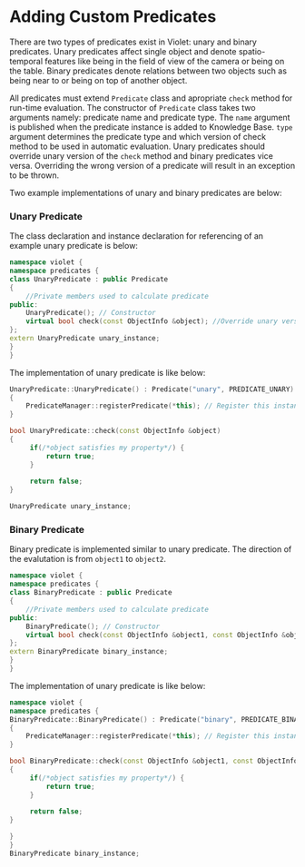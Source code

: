 # Adding Custom Predicates

There are two types of predicates exist in Violet: unary and binary predicates. Unary predicates affect single object and denote spatio-temporal features like being in the field of view of the camera or being on the table. Binary predicates denote relations between two objects such as being near to or  being on top of another object.

All predicates must extend `Predicate` class and apropriate `check` method for run-time evaluation. The constructor of `Predicate` class takes two arguments namely: predicate name and predicate type. The `name` argument is published when the predicate instance is added to Knowledge Base. `type` argument determines the predicate type and which version of check method to be used in automatic evaluation. Unary predicates should override unary version of the `check` method and binary predicates vice versa. Overriding the wrong version of a predicate will result in an exception to be thrown.

Two example  implementations of unary and binary predicates are below:

### Unary Predicate
The class declaration and instance declaration for referencing of an example unary predicate is below:
```c++
namespace violet {
namespace predicates {
class UnaryPredicate : public Predicate
{
    //Private members used to calculate predicate
public:
    UnaryPredicate(); // Constructor
    virtual bool check(const ObjectInfo &object); //Override unary version of check method
};
extern UnaryPredicate unary_instance;
}
}
```
The implementation of unary predicate is like below:

```c++
UnaryPredicate::UnaryPredicate() : Predicate("unary", PREDICATE_UNARY)
{
    PredicateManager::registerPredicate(*this); // Register this instance to automatic checking for all objects
}

bool UnaryPredicate::check(const ObjectInfo &object)
{
     if(/*object satisfies my property*/) {
         return true;
     }
     
     return false;
}

UnaryPredicate unary_instance;
```

### Binary Predicate
Binary predicate is implemented similar to unary predicate. The direction of the evalutation is from `object1` to `object2`.
```c++
namespace violet {
namespace predicates {
class BinaryPredicate : public Predicate
{
    //Private members used to calculate predicate
public:
    BinaryPredicate(); // Constructor
    virtual bool check(const ObjectInfo &object1, const ObjectInfo &object2); //Override unary version of check method
};
extern BinaryPredicate binary_instance;
}
}
```
The implementation of unary predicate is like below:

```c++
namespace violet {
namespace predicates {
BinaryPredicate::BinaryPredicate() : Predicate("binary", PREDICATE_BINARY)
{
    PredicateManager::registerPredicate(*this); // Register this instance to automatic checking for all objects
}

bool BinaryPredicate::check(const ObjectInfo &object1, const ObjectInfo &object2)
{
     if(/*object satisfies my property*/) {
         return true;
     }
     
     return false;
}

}
}
BinaryPredicate binary_instance;
```